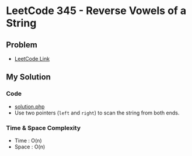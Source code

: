 # LeetCode 345 - Reverse Vowels of a String

## Problem  
- [LeetCode Link](https://leetcode.com/problems/reverse-vowels-of-a-string/)

## My Solution

### Code
- [solution.php](./solution.php)
- Use two pointers (`left` and `right`) to scan the string from both ends.

### Time & Space Complexity
- Time  : O(n)
- Space : O(n)